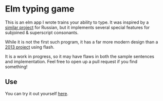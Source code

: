 # Elm typing game

This is an elm app I wrote trains your ability to type. It was inspired
by a [similar project](https://github.com/hoelzro/elm-typing-tutor) for Russian,
but it implements several special features for subjoined & superscript
consonants.

While it is not the first such program, it has a far more modern design than a
[2013 project](http://ieeexplore.ieee.org/document/6743395/?reload=true)
using flash.

It is a work in progress, so it may have flaws in both the
sample sentences and implementation. Feel free to open up a pull request if
you find something!

## Use

You can try it out yourself [here](http://vmchale.com/tutor.html).
